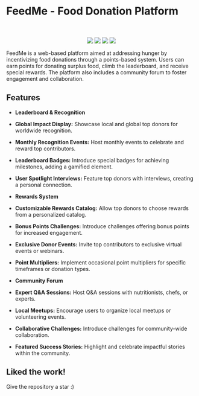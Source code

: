 # FeedMe - Food Donation Platform
<div align="center">

<br><br>
<img src="https://img.shields.io/badge/Python-FFD43B?style=for-the-badge&logo=python&logoColor=blue" />
<img src="https://img.shields.io/badge/HTML5-E34F26?style=for-the-badge&logo=html5&logoColor=white" />
<img src="https://img.shields.io/badge/Bootstrap-563D7C?style=for-the-badge&logo=bootstrap&logoColor=white" />
<img src="https://img.shields.io/badge/CSS3-1572B6?style=for-the-badge&logo=css3&logoColor=white" />
</div>
FeedMe is a web-based platform aimed at addressing hunger by incentivizing food donations through a points-based system. Users can earn points for donating surplus food, climb the leaderboard, and receive special rewards. The platform also includes a community forum to foster engagement and collaboration.

## Features
- **Leaderboard & Recognition**
- **Global Impact Display:** Showcase local and global top donors for worldwide recognition.
- **Monthly Recognition Events:** Host monthly events to celebrate and reward top contributors.
- **Leaderboard Badges:** Introduce special badges for achieving milestones, adding a gamified element.
- **User Spotlight Interviews:** Feature top donors with interviews, creating a personal connection.

- **Rewards System**
- **Customizable Rewards Catalog:** Allow top donors to choose rewards from a personalized catalog.
- **Bonus Points Challenges:** Introduce challenges offering bonus points for increased engagement.
- **Exclusive Donor Events:** Invite top contributors to exclusive virtual events or webinars.
- **Point Multipliers:** Implement occasional point multipliers for specific timeframes or donation types.

- **Community Forum**
- **Expert Q&A Sessions:** Host Q&A sessions with nutritionists, chefs, or experts.
- **Local Meetups:** Encourage users to organize local meetups or volunteering events.
- **Collaborative Challenges:** Introduce challenges for community-wide collaboration.
- **Featured Success Stories:** Highlight and celebrate impactful stories within the community.
<!-- 
## Video 
<iframe src = "https://drive.google.com/file/d/14NS_m5i7jnkpQN9qh7K8lNWS0S2mSm0M/view?usp=drive_link" width="640" height="480"></iframe> -->

## Liked the work!
Give the repository a star :)